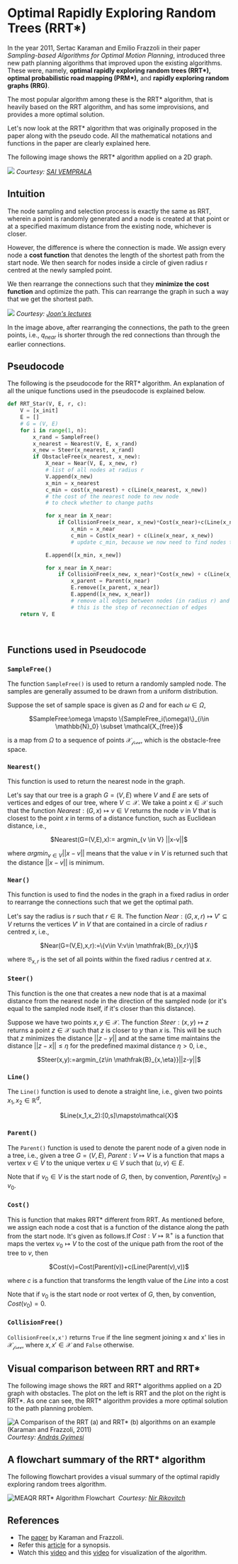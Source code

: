 # Optimal Rapidly Exploring Random Trees (RRT*)

In the year 2011, Sertac Karaman and Emilio Frazzoli in their paper *Sampling-based Algorithms for Optimal Motion Planning*, introduced three new path planning algorithms that improved upon the existing algorithms. These were, namely, **optimal rapidly exploring random trees (RRT\*), optimal probabilistic road mapping (PRM\*),** and **rapidly exploring random graphs (RRG)**.

The most popular algorithm among these is the RRT* algorithm, that is heavily based on the RRT algorithm, and has some improvisions, and provides a more optimal solution.

Let's now look at the RRT* algorithm that was originally proposed in the paper along with the pseudo code. All the mathematical notations and functions in the paper are clearly explained here.

The following image shows the RRT* algorithm applied on a 2D graph.

![](https://www.mathworks.com/matlabcentral/mlc-downloads/downloads/submissions/60993/versions/2/screenshot.png)
*Courtesy: [SAI VEMPRALA](https://www.mathworks.com/matlabcentral/profile/authors/4026649)*
&nbsp;

## Intuition

The node sampling and selection process is exactly the same as RRT, wherein a point is randomly generated and a node is created at that point or at a specified maximum distance from the existing node, whichever is closer.

However, the difference is where the connection is made. We assign every node a **cost function** that denotes the length of the shortest path from the start node. We then search for nodes inside a circle of given radius r centred at the newly sampled point.

We then rearrange the connections such that they **minimize the cost function** and optimize the path. This can rearrange the graph in such a way that we get the shortest path.

![](https://1.bp.blogspot.com/-ERv_gsPPQEs/TWu6Qf1eEdI/AAAAAAAAAOg/qOrAou32pUc/s1600/rrt04.png)
*Courtesy: [Joon's lectures](https://joonlecture.blogspot.com/2011/02/improving-optimality-of-rrt-rrt.html)*

In the image above, after rearranging the connections, the path to the green points, i.e., $q_{near}$ is shorter through the red connections than through the earlier connections.
&nbsp;

## Pseudocode

The following is the pseudocode for the RRT* algorithm. An explanation of all the unique functions used in the pseudocode is explained below.

```python
def RRT_Star(V, E, r, c):
	V = [x_init]
	E = []
	# G = (V, E)
	for i in range(1, n):
		x_rand = SampleFree()
		x_nearest = Nearest(V, E, x_rand)
		x_new = Steer(x_nearest, x_rand)
		if ObstacleFree(x_nearest, x_new):
			X_near = Near(V, E, x_new, r)
			# list of all nodes at radius r
			V.append(x_new)
			x_min = x_nearest
			c_min = cost(x_nearest) + c(Line(x_nearest, x_new))
			# the cost of the nearest node to new node
			# to check whether to change paths

			for x_near in X_near:
				if CollisionFree(x_near, x_new)*Cost(x_near)+c(Line(x_near, x_new)) < c_min:
					x_min = x_near
					c_min = Cost(x_near) + c(Line(x_near, x_new))
					# update c_min, because we now need to find nodes that are closer than this new x_new

			E.append([x_min, x_new])

			for x_near in X_near:
				if CollisionFree(x_new, x_near)*Cost(x_new) + c(Line(x_new, x_near)) < Cost(x_near):
					x_parent = Parent(x_near)
					E.remove([x_parent, x_near])
					E.append([x_new, x_near])
					# remove all edges between nodes (in radius r) and their parents and join them with x_new
					# this is the step of reconnection of edges
	return V, E

```
&nbsp;

## Functions used in Pseudocode

### `SampleFree()`

The function `SampleFree()` is used to return a randomly sampled node. The samples are generally assumed to be drawn from a uniform distribution.

Suppose the set of sample space is given as $\Omega$ and for each $\omega \in \Omega$,

<center>$SampleFree:\omega \mapsto \{SampleFree_i(\omega)\}_{i\in \mathbb{N}_0} \subset \mathcal{X_{free}}$</center>

is a map from $\Omega$ to a sequence of points $\mathcal{X_{free}}$, which is the obstacle-free space.

### `Nearest()`

This function is used to return the nearest node in the graph. 

Let's say that our tree is a graph $G=(V,E)$ where $V$ and $E$ are sets of vertices and edges of our tree, where $V\subset \mathcal{X}$. We take a point $x\in \mathcal{X}$ such that the function $Nearest:(G,x)\mapsto v \in V$ returns the node $v$ in $V$ that is closest to the point $x$ in terms of a distance function, such as Euclidean distance, i.e.,

<center>$Nearest(G=(V,E),x):= argmin_{v \in V} ||x-v||$</center>

where $argmin_{v \in V} ||x-v||$ means that the value $v$ in $V$ is returned such that the distance $||x-v||$ is minimum.

### `Near()`

This function is used to find the nodes in the graph in a fixed radius in order to rearrange the connections such that we get the optimal path.

Let's say the radius is $r$ such that $r\in \mathbb{R}$. The function $Near:(G,x,r)\mapsto V'\subseteq V$ returns the vertices $V'$ in $V$ that are contained in a circle of radius $r$ centred $x$, i.e.,

<center>$Near(G=(V,E),x,r):=\{v\in V:v\in \mathfrak{B}_{x,r}\}$</center>

where $\mathfrak{B}_{x,r}$ is the set of all points within the fixed radius $r$ centred at $x$.

### `Steer()`

This function is the one that creates a new node that is at a maximal distance from the nearest node in the direction of the sampled node (or it's equal to the sampled node itself, if it's closer than this distance).

Suppose we have two points $x,y\in \mathcal{X}$. The function $Steer:(x,y)\mapsto z$ returns a point $z \in \mathcal{X}$ such that $z$ is closer to $y$ than $x$ is. This will be such that $z$ minimizes the distance $||z-y||$ and at the same time maintains the distance $||z-x||\leq\eta$ for the predefined maximal distance $\eta > 0$, i.e.,

<center>$Steer(x,y):=argmin_{z\in \mathfrak{B}_{x,\eta}}||z-y||$</center>

### `Line()`

The `Line()` function is used to denote a straight line, i.e., given two points $x_1,x_2\in \mathbb{R}^d$,

<center>$Line(x_1,x_2):[0,s]\mapsto\mathcal{X}$</center>

### `Parent()`

The `Parent()` function is used to denote the parent node of a given node in a tree, i.e., given a tree $G=(V,E)$, $Parent:V\mapsto V$ is a function that maps a vertex $v\in V$ to the unique vertex $u\in V$ such that $(u,v)\in E$.

Note that if $v_0 \in V$ is the start node of $G$, then, by convention, $Parent(v_0)=v_0$.

### `Cost()`

This is function that makes RRT* different from RRT. As mentioned before, we assign each node a cost that is a function of the distance along the path from the start node. It's given as follows.If $Cost:V\mapsto \mathbb{R}^+$ is a function that maps the vertex $v_0\mapsto V$ to the cost of the unique path from the root of the tree to $v$, then

<center>$Cost(v)=Cost(Parent(v))+c(Line(Parent(v),v))$</center>

where $c$ is a function that transforms the length value of the $Line$ into a cost


Note that if $v_0$ is the start node or root vertex of $G$, then, by convention, $Cost(v_0)=0$.

### `CollisionFree()`

`CollisionFree(x,x')` returns `True` if the line segment joining x and x' lies in $\mathcal{X_{free}}$, where $x,x'\in \mathcal{X}$ and `False` otherwise.
&nbsp;

## Visual comparison between RRT and RRT*

The following image shows the RRT and RRT\* algorithms applied on a 2D graph with obstacles. The plot on the left is RRT and the plot on the right is RRT*. As one can see, the RRT\* algorithm provides a more optimal solution to the path planning problem.

![A Comparison of the RRT (a) and RRT* (b) algorithms on an example (Karaman and Frazzoli, 2011)  ](https://www.researchgate.net/profile/Andras-Gyimesi/publication/289366294/figure/fig2/AS:333011515133957@1456407540665/A-Comparison-of-the-RRT-a-and-RRT-b-algorithms-on-an-example-Karaman-and-Frazzoli.png)
*Courtesy: [András Gyimesi](https://www.researchgate.net/profile/Andras-Gyimesi)*
&nbsp;

## A flowchart summary of the RRT* algorithm

The following flowchart provides a visual summary of the optimal rapidly exploring random trees algorithm.

![MEAQR RRT* Algorithm Flowchart ](https://www.researchgate.net/profile/Nir-Rikovitch/publication/268469501/figure/fig4/AS:614123901558785@1523429956120/4-MEAQR-RRT-Algorithm-Flowchart.png)
*Courtesy: [Nir Rikovitch](https://www.researchgate.net/profile/Nir-Rikovitch)*
&nbsp;

## References

- The [paper](https://arxiv.org/abs/1105.1186) by Karaman and Frazzoli.
- Refer this [article](https://theclassytim.medium.com/robotic-path-planning-rrt-and-rrt-212319121378) for a synopsis.
- Watch this [video](https://www.youtube.com/watch?v=QR3U1dgc5RE) and this [video](https://www.youtube.com/watch?v=Ob3BIJkQJEw) for visualization of the algorithm.
